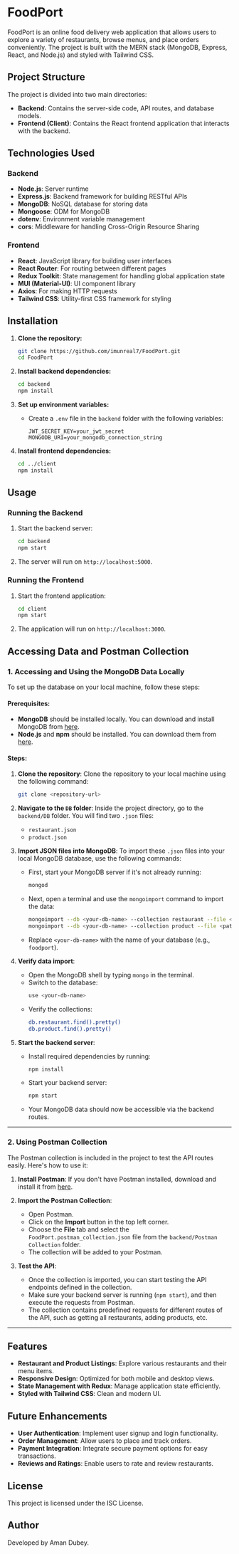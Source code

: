 # FoodPort

FoodPort is an online food delivery web application that allows users to explore a variety of restaurants, browse menus, and place orders conveniently. The project is built with the MERN stack (MongoDB, Express, React, and Node.js) and styled with Tailwind CSS.

## Project Structure

The project is divided into two main directories:

-   **Backend**: Contains the server-side code, API routes, and database models.
-   **Frontend (Client)**: Contains the React frontend application that interacts with the backend.

## Technologies Used

### Backend

-   **Node.js**: Server runtime
-   **Express.js**: Backend framework for building RESTful APIs
-   **MongoDB**: NoSQL database for storing data
-   **Mongoose**: ODM for MongoDB
-   **dotenv**: Environment variable management
-   **cors**: Middleware for handling Cross-Origin Resource Sharing

### Frontend

-   **React**: JavaScript library for building user interfaces
-   **React Router**: For routing between different pages
-   **Redux Toolkit**: State management for handling global application state
-   **MUI (Material-UI)**: UI component library
-   **Axios**: For making HTTP requests
-   **Tailwind CSS**: Utility-first CSS framework for styling

## Installation

1. **Clone the repository:**

    ```bash
    git clone https://github.com/imunreal7/FoodPort.git
    cd FoodPort
    ```

2. **Install backend dependencies:**

    ```bash
    cd backend
    npm install
    ```

3. **Set up environment variables:**

    - Create a `.env` file in the `backend` folder with the following variables:
        ```
        JWT_SECRET_KEY=your_jwt_secret
        MONGODB_URI=your_mongodb_connection_string
        ```

4. **Install frontend dependencies:**
    ```bash
    cd ../client
    npm install
    ```

## Usage

### Running the Backend

1. Start the backend server:
    ```bash
    cd backend
    npm start
    ```
2. The server will run on `http://localhost:5000`.

### Running the Frontend

1. Start the frontend application:
    ```bash
    cd client
    npm start
    ```
2. The application will run on `http://localhost:3000`.

## Accessing Data and Postman Collection

### 1. **Accessing and Using the MongoDB Data Locally**

To set up the database on your local machine, follow these steps:

#### Prerequisites:

-   **MongoDB** should be installed locally. You can download and install MongoDB from [here](https://www.mongodb.com/try/download/community).
-   **Node.js** and **npm** should be installed. You can download them from [here](https://nodejs.org/).

#### Steps:

1. **Clone the repository**:
   Clone the repository to your local machine using the following command:
    ```bash
    git clone <repository-url>
    ```
2. **Navigate to the `DB` folder**:
   Inside the project directory, go to the `backend/DB` folder. You will find two `.json` files:

    - `restaurant.json`
    - `product.json`

3. **Import JSON files into MongoDB**:
   To import these `.json` files into your local MongoDB database, use the following commands:

    - First, start your MongoDB server if it's not already running:
        ```bash
        mongod
        ```
    - Next, open a terminal and use the `mongoimport` command to import the data:
        ```bash
        mongoimport --db <your-db-name> --collection restaurant --file <path-to-your-repository>/FoodPort/backend/DB/My\ DB/restaurant.json --jsonArray
        mongoimport --db <your-db-name> --collection product --file <path-to-your-repository>/FoodPort/backend/DB/My\ DB/product.json --jsonArray
        ```
    - Replace `<your-db-name>` with the name of your database (e.g., `foodport`).

4. **Verify data import**:

    - Open the MongoDB shell by typing `mongo` in the terminal.
    - Switch to the database:
        ```bash
        use <your-db-name>
        ```
    - Verify the collections:
        ```bash
        db.restaurant.find().pretty()
        db.product.find().pretty()
        ```

5. **Start the backend server**:
    - Install required dependencies by running:
        ```bash
        npm install
        ```
    - Start your backend server:
        ```bash
        npm start
        ```
    - Your MongoDB data should now be accessible via the backend routes.

---

### 2. **Using Postman Collection**

The Postman collection is included in the project to test the API routes easily. Here's how to use it:

1. **Install Postman**:
   If you don't have Postman installed, download and install it from [here](https://www.postman.com/downloads/).

2. **Import the Postman Collection**:

    - Open Postman.
    - Click on the **Import** button in the top left corner.
    - Choose the **File** tab and select the `FoodPort.postman_collection.json` file from the `backend/Postman Collection` folder.
    - The collection will be added to your Postman.

3. **Test the API**:
    - Once the collection is imported, you can start testing the API endpoints defined in the collection.
    - Make sure your backend server is running (`npm start`), and then execute the requests from Postman.
    - The collection contains predefined requests for different routes of the API, such as getting all restaurants, adding products, etc.

---

## Features

-   **Restaurant and Product Listings**: Explore various restaurants and their menu items.
-   **Responsive Design**: Optimized for both mobile and desktop views.
-   **State Management with Redux**: Manage application state efficiently.
-   **Styled with Tailwind CSS**: Clean and modern UI.

## Future Enhancements

-   **User Authentication**: Implement user signup and login functionality.
-   **Order Management**: Allow users to place and track orders.
-   **Payment Integration**: Integrate secure payment options for easy transactions.
-   **Reviews and Ratings**: Enable users to rate and review restaurants.

## License

This project is licensed under the ISC License.

## Author

Developed by Aman Dubey.

